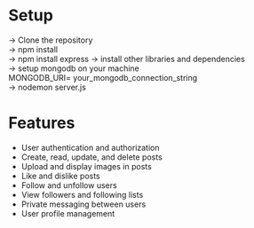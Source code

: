 # Setup
-> Clone the repository   
-> npm install   
-> npm install express
-> install other libraries and dependencies   
-> setup mongodb on your machine   
  MONGODB_URI= your_mongodb_connection_string   
-> nodemon server.js

# Features
-  User authentication and authorization
- Create, read, update, and delete posts
- Upload and display images in posts
- Like and dislike posts
- Follow and unfollow users
- View followers and following lists
- Private messaging between users
- User profile management
